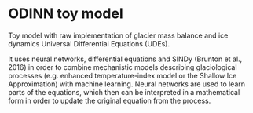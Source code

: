 # ODINN toy model

Toy model with raw implementation of glacier mass balance and ice dynamics Universal Differential Equations (UDEs). 

It uses neural networks, differential equations and SINDy (Brunton et al., 2016) in order to combine mechanistic models describing glaciological processes (e.g. enhanced temperature-index model or the Shallow Ice Approximation) with machine learning. Neural networks are used to learn parts of the equations, which then can be interpreted in a mathematical form in order to update the original equation from the process. 
